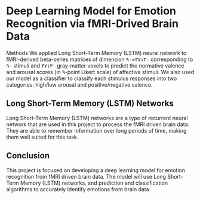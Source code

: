 
# Deep Learning Model for Emotion Recognition via fMRI-Drived Brain Data

Methods We applied Long Short-Term Memory (LSTM) neural network to fMRI-derived beta-series matrices of dimension ۹۰×۳۷۱۳۰ corresponding to ۹۰ stimuli and ۳۷۱۳۰ gray-matter voxels to predict the normative valence and arousal scores (in ۹-point Likert scale) of affective stimuli. We also used our model as a classifier to classify each stimulus responses into two categories: high/low arousal and positive/negative valence. 


## Long Short-Term Memory (LSTM) Networks 
Long Short-Term Memory (LSTM) networks are a type of recurrent neural network that are used in this project to process the fMRI driven brain data. They are able to remember information over long periods of time, making them well suited for this task. 


## Conclusion 
This project is focused on developing a deep learning model for emotion recognition from fMRI driven brain data. The model will use Long Short-Term Memory (LSTM) networks, and prediction and classification algorithms to accurately identify emotions from brain data.
